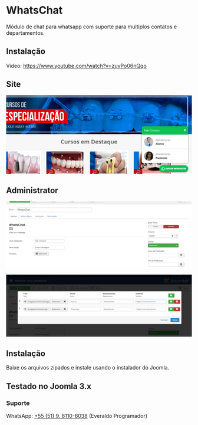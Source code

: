# WhatsChat
Módulo de chat para whatsapp com suporte para multiplos contatos e departamentos.

## Instalação
Vídeo: https://www.youtube.com/watch?v=zuvPo06nQqo

## Site
![Screenshot](./screenshot.png)

## Administrator
![Screenshot](./screenshot2.png)

![Screenshot](./screenshot4.png)

## Instalação

Baixe os arquivos zipados e instale usando o instalador do Joomla.

## Testado no Joomla 3.x

### Suporte

WhatsApp: [+55 (51) 9. 8110-8038](https://wa.me/5551981108038) 
(Everaldo Programador)

